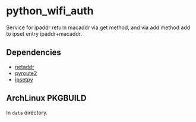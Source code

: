 python_wifi_auth
===================

Service for ipaddr return macaddr via get method, and via add method
add to ipset entry ipaddr+macaddr.

Dependencies
---------------

* [netaddr](//github.com/drkjam/netaddr)
* [pyroute2](//github.com/svinota/pyroute2)
* [ipsetpy](//github.com/sanyi/ipsetpy)

ArchLinux PKGBUILD
----------------------

In `data` directory.
